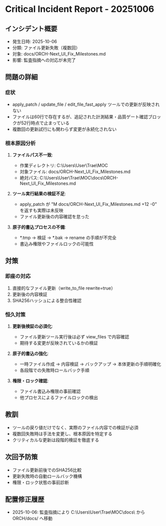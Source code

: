 # Critical Incident Report - 20251006

## インシデント概要
- 発生日時: 2025-10-06
- 分類: ファイル更新失敗（複数回）
- 対象: docs/ORCH-Next_UI_Fix_Milestones.md
- 影響: 監査指摘への対応が未完了

## 問題の詳細
### 症状
- apply_patch / update_file / edit_file_fast_apply ツールでの更新が反映されない
- ファイルは60行で存在するが、追記された計測結果・品質ゲート確認ブロックが52行時点で止まっている
- 複数回の更新試行にも関わらず変更が永続化されない

### 根本原因分析
1. **ファイルパス不一致**: 
   - 作業ディレクトリ: C:\Users\User\Trae\MOC
   - 対象ファイル: docs/ORCH-Next_UI_Fix_Milestones.md
   - 絶対パス: C:\Users\User\Trae\MOC\docs\ORCH-Next_UI_Fix_Milestones.md

2. **ツール実行結果の検証不足**:
   - apply_patch が "M docs/ORCH-Next_UI_Fix_Milestones.md +12 -0" を返すも実際は未反映
   - ファイル更新後の内容確認を怠った

3. **原子的書込プロセスの不備**:
   - *.tmp → 検証 → *.bak → rename の手順が不完全
   - 書込み権限やファイルロックの可能性

## 対策
### 即座の対応
1. 直接的なファイル更新（write_to_file rewrite=true）
2. 更新後の内容検証
3. SHA256ハッシュによる整合性確認

### 恒久対策
1. **更新後検証の必須化**: 
   - ファイル更新ツール実行後は必ず view_files で内容確認
   - 期待する変更が反映されているかの検証

2. **原子的書込の強化**:
   - 一時ファイル作成 → 内容検証 → バックアップ → 本体更新の手順明確化
   - 各段階での失敗時ロールバック手順

3. **権限・ロック確認**:
   - ファイル書込み権限の事前確認
   - 他プロセスによるファイルロックの検出

## 教訓
- ツールの戻り値だけでなく、実際のファイル内容での検証が必須
- 複数回失敗時は手法を変更し、根本原因を特定する
- クリティカルな更新は段階的検証を徹底する

## 次回予防策
- ファイル更新前後でのSHA256比較
- 更新失敗時の自動ロールバック機構
- 権限・ロック状態の事前診断

## 配置修正履歴
- 2025-10-06: 監査指摘により C:\Users\User\Trae\MOC\docs\ から ORCH/docs/ へ移動